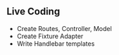 ##  Live Coding


- Create Routes, Controller, Model
- Create Fixture Adapter
- Write Handlebar templates
